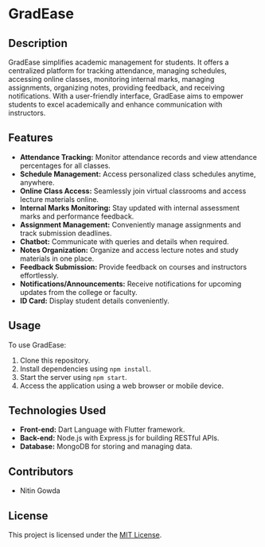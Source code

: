 # GradEase

## Description

GradEase simplifies academic management for students. It offers a centralized platform for tracking attendance, managing schedules, accessing online classes, monitoring internal marks, managing assignments, organizing notes, providing feedback, and receiving notifications. With a user-friendly interface, GradEase aims to empower students to excel academically and enhance communication with instructors.

## Features

- **Attendance Tracking:** Monitor attendance records and view attendance percentages for all classes.
- **Schedule Management:** Access personalized class schedules anytime, anywhere.
- **Online Class Access:** Seamlessly join virtual classrooms and access lecture materials online.
- **Internal Marks Monitoring:** Stay updated with internal assessment marks and performance feedback.
- **Assignment Management:** Conveniently manage assignments and track submission deadlines.
- **Chatbot:** Communicate with queries and details when required.
- **Notes Organization:** Organize and access lecture notes and study materials in one place.
- **Feedback Submission:** Provide feedback on courses and instructors effortlessly.
- **Notifications/Announcements:** Receive notifications for upcoming updates from the college or faculty.
- **ID Card:** Display student details conveniently.

## Usage

To use GradEase:

1. Clone this repository.
2. Install dependencies using `npm install`.
3. Start the server using `npm start`.
4. Access the application using a web browser or mobile device.

## Technologies Used

- **Front-end:** Dart Language with Flutter framework.
- **Back-end:** Node.js with Express.js for building RESTful APIs.
- **Database:** MongoDB for storing and managing data.

## Contributors

- Nitin Gowda

## License

This project is licensed under the [MIT License](https://opensource.org/licenses/MIT).
